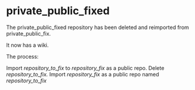 # private_public_fixed
The private_public_fixed repository has been deleted and reimported from private_public_fix.

It now has a wiki.

The process:

Import *repository_to_fix* to *repository_fix* as a public repo. Delete *repository_to_fix.* Import *repository_fix* as a public repo named *repository_to_fix*
